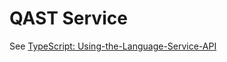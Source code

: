 # QAST Service

See [TypeScript: Using-the-Language-Service-API](https://github.com/Microsoft/TypeScript/wiki/Using-the-Language-Service-API)
